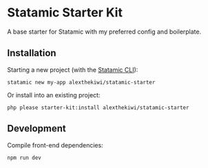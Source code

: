 # Statamic Starter Kit
A base starter for Statamic with my preferred config and boilerplate.

## Installation
Starting a new project (with the [Statamic CLI](https://github.com/statamic/cli)):
```
statamic new my-app alexthekiwi/statamic-starter
```

Or install into an existing project:
```
php please starter-kit:install alexthekiwi/statamic-starter
```

## Development
Compile front-end dependencies:
```
npm run dev
```
